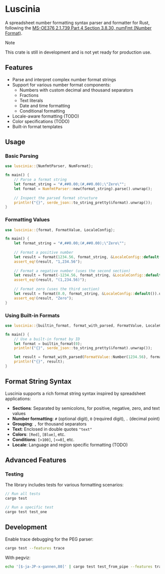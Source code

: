 # Luscinia

A spreadsheet number formatting syntax parser and formatter for Rust, following the [MS-OE376 2.1.739 Part 4 Section 3.8.30, numFmt (Number Format)](https://learn.microsoft.com/en-us/openspecs/office_standards/ms-oe376/0e59abdb-7f4e-48fc-9b89-67832fa11789).

> [!NOTE]
> This crate is still in development and is not yet ready for production use.

## Features

- Parse and interpret complex number format strings
- Support for various number format components:
  - Numbers with custom decimal and thousand separators
  - Fractions
  - Text literals
  - Date and time formatting
  - Conditional formatting
- Locale-aware formatting (TODO)
- Color specifications (TODO)
- Built-in format templates

## Usage

### Basic Parsing

```rust
use luscinia::{NumfmtParser, NumFormat};

fn main() {
    // Parse a format string
    let format_string = "#,##0.00;(#,##0.00);\"Zero\"";
    let format = NumfmtParser::new(format_string).parse().unwrap();
    
    // Inspect the parsed format structure
    println!("{}", serde_json::to_string_pretty(&format).unwrap());
}
```

### Formatting Values

```rust
use luscinia::{format, FormatValue, LocaleConfig};

fn main() {
    let format_string = "#,##0.00;(#,##0.00);\"Zero\"";
    
    // Format a positive number
    let result = format(1234.56, format_string, &LocaleConfig::default()).unwrap();
    assert_eq!(result, "1,234.56");
    
    // Format a negative number (uses the second section)
    let result = format(-1234.56, format_string, &LocaleConfig::default()).unwrap();
    assert_eq!(result, "(1,234.56)");
    
    // Format zero (uses the third section)
    let result = format(0.0, format_string, &LocaleConfig::default()).unwrap();
    assert_eq!(result, "Zero");
}
```

### Using Built-in Formats

```rust
use luscinia::{builtin_format, format_with_parsed, FormatValue, LocaleConfig};

fn main() {
    // Use a built-in format by ID
    let format = builtin_format(0);
    println!("{}", serde_json::to_string_pretty(&format).unwrap());

    let result = format_with_parsed(FormatValue::Number(1234.56), format, &LocaleConfig::default()).unwrap();
    println!("{}", result);
}
```

## Format String Syntax

Luscinia supports a rich format string syntax inspired by spreadsheet applications:

- **Sections**: Separated by semicolons, for positive, negative, zero, and text values
- **Number formatting**: `#` (optional digit), `0` (required digit), `.` (decimal point)
- **Grouping**: `,` for thousand separators
- **Text**: Enclosed in double quotes `"text"`
- **Colors**: `[Red]`, `[Blue]`, etc.
- **Conditions**: `[>100]`, `[<=0]`, etc.
- **Locale**: Language and region specific formatting (TODO)

## Advanced Features

### Testing

The library includes tests for various formatting scenarios:

```rust
// Run all tests
cargo test

// Run a specific test
cargo test test_one
```

## Development

Enable trace debugging for the PEG parser:

```bash
cargo test --features trace
```

With pegviz:

```bash
echo '[$-ja-JP-x-gannen,80]' | cargo test test_from_pipe --features trace -- --ignored | pegviz --output pegviz.html
```
